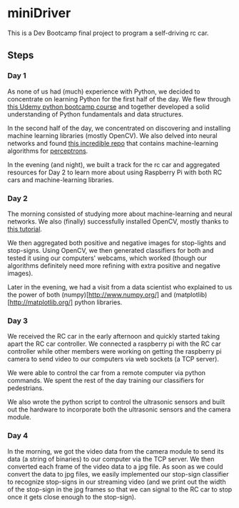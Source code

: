 # miniDriver
This is a Dev Bootcamp final project to program a self-driving rc car.

## Steps
### Day 1
As none of us had (much) experience with Python, we decided to concentrate on learning Python for the first half of the day. We flew through [this Udemy python bootcamp course](https://www.udemy.com/complete-python-bootcamp/) and together developed a solid understanding of Python fundamentals and data structures.

In the second half of the day, we concentrated on discovering and installing machine learning libraries (mostly OpenCV). We also delved into neural networks and found [this incredible repo](https://github.com/FlorianMuellerklein/Machine-Learning) that contains machine-learning algorithms for [perceptrons](http://neuralnetworksanddeeplearning.com/chap1.html).

In the evening (and night), we built a track for the rc car and aggregated resources for Day 2 to learn more about using Raspberry Pi with both RC cars and machine-learning libraries.

### Day 2
The morning consisted of studying more about machine-learning and neural networks. We also (finally) successfully installed OpenCV, mostly thanks to [this tutorial](https://www.youtube.com/watch?v=U49CVY8yOxw).

We then aggregated both positive and negative images for stop-lights and stop-signs. Using OpenCV, we then generated classifiers for both and tested it using our computers' webcams, which worked (though our algorithms definitely need more refining with extra positive and negative images).

Later in the evening, we had a visit from a data scientist who explained to us the power of both (numpy)[http://www.numpy.org/] and (matplotlib)[http://matplotlib.org/] python libraries.

### Day 3
We received the RC car in the early afternoon and quickly started taking apart the RC car controller. We connected a raspberry pi with the RC car controller while other members were working on getting the raspberry pi camera to send video to our computers via web sockets (a TCP server).

We were able to control the car from a remote computer via python commands. We spent the rest of the day training our classifiers for pedestrians.

We also wrote the python script to control the ultrasonic sensors and built out the hardware to incorporate both the ultrasonic sensors and the camera module.

### Day 4
In the morning, we got the video data from the camera module to send its data (a string of binaries) to our computer via the TCP server. We then converted each frame of the video data to a jpg file. As soon as we could convert the data to jpg files, we easily implemented our stop-sign classifier to recognize stop-signs in our streaming video (and we print out the width of the stop-sign in the jpg frames so that we can signal to the RC car to stop once it gets close enough to the stop-sign). 


